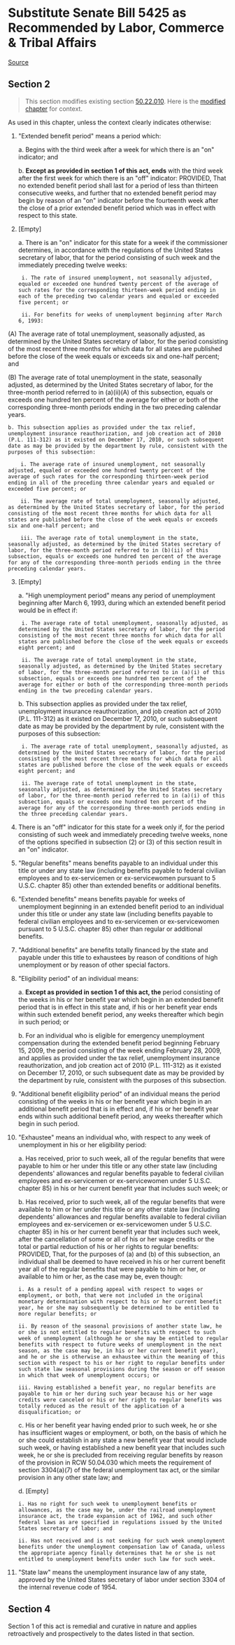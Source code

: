 # Substitute Senate Bill 5425 as Recommended by Labor, Commerce & Tribal Affairs

[Source](http://lawfilesext.leg.wa.gov/biennium/2021-22/Xml/Bills/Senate%20Bills/5425-S.xml)
## Section 2
> This section modifies existing section [50.22.010](/rcw/50_unemployment_compensation/50.22_extended_and_additional_benefits.md). Here is the [modified chapter](rcw/50_unemployment_compensation/50.22_extended_and_additional_benefits.md) for context.

As used in this chapter, unless the context clearly indicates otherwise:

1. "Extended benefit period" means a period which:

    a. Begins with the third week after a week for which there is an "on" indicator; and

    b. **Except as provided in section 1 of this act, ends** with the third week after the first week for which there is an "off" indicator: PROVIDED, That no extended benefit period shall last for a period of less than thirteen consecutive weeks, and further that no extended benefit period may begin by reason of an "on" indicator before the fourteenth week after the close of a prior extended benefit period which was in effect with respect to this state.

2. [Empty]

    a. There is an "on" indicator for this state for a week if the commissioner determines, in accordance with the regulations of the United States secretary of labor, that for the period consisting of such week and the immediately preceding twelve weeks:

        i. The rate of insured unemployment, not seasonally adjusted, equaled or exceeded one hundred twenty percent of the average of such rates for the corresponding thirteen-week period ending in each of the preceding two calendar years and equaled or exceeded five percent; or

        ii. For benefits for weeks of unemployment beginning after March 6, 1993:

(A) The average rate of total unemployment, seasonally adjusted, as determined by the United States secretary of labor, for the period consisting of the most recent three months for which data for all states are published before the close of the week equals or exceeds six and one-half percent; and

(B) The average rate of total unemployment in the state, seasonally adjusted, as determined by the United States secretary of labor, for the three-month period referred to in (a)(ii)(A) of this subsection, equals or exceeds one hundred ten percent of the average for either or both of the corresponding three-month periods ending in the two preceding calendar years.

    b. This subsection applies as provided under the tax relief, unemployment insurance reauthorization, and job creation act of 2010 (P.L. 111-312) as it existed on December 17, 2010, or such subsequent date as may be provided by the department by rule, consistent with the purposes of this subsection:

        i. The average rate of insured unemployment, not seasonally adjusted, equaled or exceeded one hundred twenty percent of the average of such rates for the corresponding thirteen-week period ending in all of the preceding three calendar years and equaled or exceeded five percent; or

        ii. The average rate of total unemployment, seasonally adjusted, as determined by the United States secretary of labor, for the period consisting of the most recent three months for which data for all states are published before the close of the week equals or exceeds six and one-half percent; and

        iii. The average rate of total unemployment in the state, seasonally adjusted, as determined by the United States secretary of labor, for the three-month period referred to in (b)(ii) of this subsection, equals or exceeds one hundred ten percent of the average for any of the corresponding three-month periods ending in the three preceding calendar years.

3. [Empty]

    a. "High unemployment period" means any period of unemployment beginning after March 6, 1993, during which an extended benefit period would be in effect if:

        i. The average rate of total unemployment, seasonally adjusted, as determined by the United States secretary of labor, for the period consisting of the most recent three months for which data for all states are published before the close of the week equals or exceeds eight percent; and

        ii. The average rate of total unemployment in the state, seasonally adjusted, as determined by the United States secretary of labor, for the three-month period referred to in (a)(i) of this subsection, equals or exceeds one hundred ten percent of the average for either or both of the corresponding three-month periods ending in the two preceding calendar years.

    b. This subsection applies as provided under the tax relief, unemployment insurance reauthorization, and job creation act of 2010 (P.L. 111-312) as it existed on December 17, 2010, or such subsequent date as may be provided by the department by rule, consistent with the purposes of this subsection:

        i. The average rate of total unemployment, seasonally adjusted, as determined by the United States secretary of labor, for the period consisting of the most recent three months for which data for all states are published before the close of the week equals or exceeds eight percent; and

        ii. The average rate of total unemployment in the state, seasonally adjusted, as determined by the United States secretary of labor, for the three-month period referred to in (a)(i) of this subsection, equals or exceeds one hundred ten percent of the average for any of the corresponding three-month periods ending in the three preceding calendar years.

4. There is an "off" indicator for this state for a week only if, for the period consisting of such week and immediately preceding twelve weeks, none of the options specified in subsection (2) or (3) of this section result in an "on" indicator.

5. "Regular benefits" means benefits payable to an individual under this title or under any state law (including benefits payable to federal civilian employees and to ex-servicemen or ex-servicewomen pursuant to 5 U.S.C. chapter 85) other than extended benefits or additional benefits.

6. "Extended benefits" means benefits payable for weeks of unemployment beginning in an extended benefit period to an individual under this title or under any state law (including benefits payable to federal civilian employees and to ex-servicemen or ex-servicewomen pursuant to 5 U.S.C. chapter 85) other than regular or additional benefits.

7. "Additional benefits" are benefits totally financed by the state and payable under this title to exhaustees by reason of conditions of high unemployment or by reason of other special factors.

8. "Eligibility period" of an individual means:

    a. **Except as provided in section 1 of this act, the** period consisting of the weeks in his or her benefit year which begin in an extended benefit period that is in effect in this state and, if his or her benefit year ends within such extended benefit period, any weeks thereafter which begin in such period; or

    b. For an individual who is eligible for emergency unemployment compensation during the extended benefit period beginning February 15, 2009, the period consisting of the week ending February 28, 2009, and applies as provided under the tax relief, unemployment insurance reauthorization, and job creation act of 2010 (P.L. 111-312) as it existed on December 17, 2010, or such subsequent date as may be provided by the department by rule, consistent with the purposes of this subsection.

9. "Additional benefit eligibility period" of an individual means the period consisting of the weeks in his or her benefit year which begin in an additional benefit period that is in effect and, if his or her benefit year ends within such additional benefit period, any weeks thereafter which begin in such period.

10. "Exhaustee" means an individual who, with respect to any week of unemployment in his or her eligibility period:

    a. Has received, prior to such week, all of the regular benefits that were payable to him or her under this title or any other state law (including dependents' allowances and regular benefits payable to federal civilian employees and ex-servicemen or ex-servicewomen under 5 U.S.C. chapter 85) in his or her current benefit year that includes such week; or

    b. Has received, prior to such week, all of the regular benefits that were available to him or her under this title or any other state law (including dependents' allowances and regular benefits available to federal civilian employees and ex-servicemen or ex-servicewomen under 5 U.S.C. chapter 85) in his or her current benefit year that includes such week, after the cancellation of some or all of his or her wage credits or the total or partial reduction of his or her rights to regular benefits: PROVIDED, That, for the purposes of (a) and (b) of this subsection, an individual shall be deemed to have received in his or her current benefit year all of the regular benefits that were payable to him or her, or available to him or her, as the case may be, even though:

        i. As a result of a pending appeal with respect to wages or employment, or both, that were not included in the original monetary determination with respect to his or her current benefit year, he or she may subsequently be determined to be entitled to more regular benefits; or

        ii. By reason of the seasonal provisions of another state law, he or she is not entitled to regular benefits with respect to such week of unemployment (although he or she may be entitled to regular benefits with respect to future weeks of unemployment in the next season, as the case may be, in his or her current benefit year), and he or she is otherwise an exhaustee within the meaning of this section with respect to his or her right to regular benefits under such state law seasonal provisions during the season or off season in which that week of unemployment occurs; or

        iii. Having established a benefit year, no regular benefits are payable to him or her during such year because his or her wage credits were canceled or his or her right to regular benefits was totally reduced as the result of the application of a disqualification; or

    c. His or her benefit year having ended prior to such week, he or she has insufficient wages or employment, or both, on the basis of which he or she could establish in any state a new benefit year that would include such week, or having established a new benefit year that includes such week, he or she is precluded from receiving regular benefits by reason of the provision in RCW 50.04.030 which meets the requirement of section 3304(a)(7) of the federal unemployment tax act, or the similar provision in any other state law; and

    d. [Empty]

        i. Has no right for such week to unemployment benefits or allowances, as the case may be, under the railroad unemployment insurance act, the trade expansion act of 1962, and such other federal laws as are specified in regulations issued by the United States secretary of labor; and

        ii. Has not received and is not seeking for such week unemployment benefits under the unemployment compensation law of Canada, unless the appropriate agency finally determines that he or she is not entitled to unemployment benefits under such law for such week.

11. "State law" means the unemployment insurance law of any state, approved by the United States secretary of labor under section 3304 of the internal revenue code of 1954.


## Section 4
Section 1 of this act is remedial and curative in nature and applies retroactively and prospectively to the dates listed in that section.
